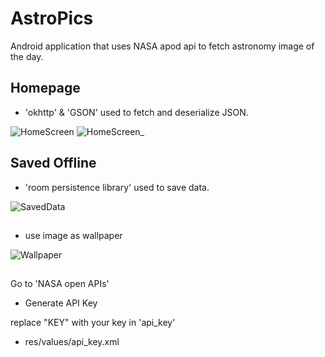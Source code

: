 # AstroPics
Android application that uses NASA apod api to fetch astronomy image of the day.
## Homepage
 - 'okhttp' & 'GSON' used to fetch and deserialize JSON.
 
![HomeScreen](https://user-images.githubusercontent.com/30142553/79695907-10b21400-8297-11ea-87b0-2a7cf450f2ea.png)
![HomeScreen_](https://user-images.githubusercontent.com/30142553/79695966-7dc5a980-8297-11ea-8143-2759598d3fda.png)

## Saved Offline
 - 'room persistence library' used to save data.
 
![SavedData](https://user-images.githubusercontent.com/30142553/79696228-098c0580-8299-11ea-80bb-8acdd61f7c5a.png)

## 
 - use image as wallpaper
 
![Wallpaper](https://user-images.githubusercontent.com/30142553/79696546-ec583680-829a-11ea-8784-bc40d4070694.png)

##
Go to 'NASA open APIs'
 - Generate API Key

replace "KEY" with your key in 'api_key'
 - res/values/api_key.xml
